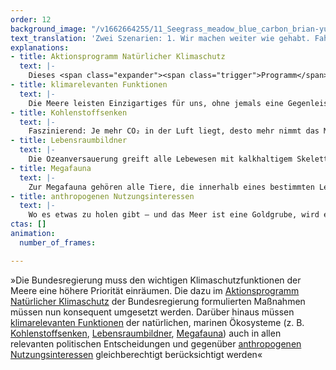 ```yaml
---
order: 12
background_image: "/v1662664255/11_Seegrass_meadow_blue_carbon_brian-yurasits-unsplash_ciwu2j_vokl0v.jpg"
text_translation: 'Zwei Szenarien: 1. Wir machen weiter wie gehabt. Fahren Thunfisch essend mit dem Kreuzfahrtschiff über die Meere. Zu unserer Rechten Ölplattformen. Zur Linken militärische Sperrgebiete. In ein paar Jahren geht uns die Luft zum Atmen aus, unser Zuhause wird überflutet und Trinkwasser wird knapp. 2. Wir sitzen Algenburger essend am Strand, vor uns das mit Seegras bewachsene Watt. Bis zum Horizont ein friedvolles Meer.'
explanations:
- title: Aktionsprogramm Natürlicher Klimaschutz
  text: |-
    Dieses <span class="expander"><span class="trigger">Programm</span><span class="info"> beides essentiell für erfolgreichen Meeresschutz</span></span> des Bundesumweltministeriums soll “Klimaschutz mit Naturschutz verbinden”. Die darin beschriebenen <span class="expander"><span class="trigger">Maßnahmen</span><span class="info"> der Schwerpunkt des Programms liegt auf der Renaturierung von Mooren, aber auch die Meere werden berücksichtigt</span></span> dienen in erster Linie dem Schutz und der Resilienz von Ökosystemen wie den Meeren, die dadurch wieder das tun können, wozu sie da sind: vielen verschiedenen Lebewesen ein Zuhause bieten. Mit dem wunderbaren Nebeneffekt, dass lebendige Ökosysteme jede Menge CO₂ aufnehmen und dauerhaft speichern – wenn die Maßnahmen denn umgesetzt werden. Vier Milliarden Euro wollte die Bundesregierung für das Aktionsprogramm zur Verfügung stellen. Der Großteil fiel jedoch einem gigantischen Loch in der Haushaltskasse zum Opfer.
- title: klimarelevanten Funktionen
  text: |-
    Die Meere leisten Einzigartiges für uns, ohne jemals eine Gegenleistung einzufordern. Co₂ speichern zum Beispiel. Viel mehr als alle Regenwälder zusammen. Und Wärme aus der Atmosphäre aufnehmen. Aber nur bis zu einem gewissen Level. Strapazieren wir die Meere zu stark, können sie ihre wertvollen Leistungen nicht mehr (lange) erbringen, können keinen Kohlenstoff und keine Hitze mehr aufnehmen. Sie kollabieren. irreversibel.
- title: Kohlenstoffsenken
  text: |-
    Faszinierend: Je mehr CO₂ in der Luft liegt, desto mehr nimmt das Meer auf Gleiches gilt für Wärme.. Bedeutet das also, wir könnten so viel CO₂ in die Atmosphäre pumpen, wie wir wollen. Erderwärmung? Kein Problem mehr! Denkst! Denn je wärmer das Meer wird, desto stärker nimmt seine Leistung CO₂ aufzunehmen ab. Eine zu hohe Konzentration an CO₂ in den Ozeanen wiederum führt zu Versauerung, der pH-Wert des Wassers sinkt. Eine Katastrophe für viele Meeresbewohner.
- title: Lebensraumbildner
  text: |-
    Die Ozeanversauerung greift alle Lebewesen mit kalkhaltigem Skelett an, zum Beispiel Korallen. Seegraswiesen leiden unter den klimatischen Veränderungen unseres Planeten. Korallen und Seegraswiesen sind aber das Zuhause unzähliger Meereslebewesen und dienen als Kinderstube für Jungfische. Gibt es diese sogenannten Lebensraumbildner nicht mehr, gibt es bald auch keine Fische mehr. Und verschwinden solche Ökosysteme, funktionieren Prozesse im Meer wie die Aufnahme von Kohlenstoff nicht mehr. Es kann sogar dazu kommen, dass sich der Kohlenstoff-Fluss umdreht, die Ozeane also CO2 in die Atmosphäre emittieren.
- title: Megafauna
  text: |-
    Zur Megafauna gehören alle Tiere, die innerhalb eines bestimmten Lebensraums die körperlich größten, die Giganten sind. Der marinen Megafauna werden zum Beispiel Wale und Haie zugeordnet, aber auch große Meeresvögel und -schildkröten.
- title: anthropogenen Nutzungsinteressen
  text: |-
    Wo es etwas zu holen gibt – und das Meer ist eine Goldgrube, wird es auch jemanden geben, der es sich holen will. Der Raubbau an den Meeren ist der beste Beweis dafür, wie rücksichtslos manche Menschen und Industrien ihre Interessen verfolgen, wenn sich damit gutes Geld verdienen lässt. Umso wichtiger ist es, dass wir die Schäden, die wir den Meeren zugefügt haben, nun durch gutes Management der bestehenden Ressourcen reduzieren bzw. abmildern.
ctas: []
animation:
  number_of_frames: 

---
```

»Die Bundesregierung muss den wichtigen Klimaschutzfunktionen der Meere eine höhere Priorität einräumen. Die dazu im [Aktionsprogramm Natürlicher Klimaschutz](# "Aktionsprogramm Natürlicher Klimaschutz") der Bundesregierung formulierten Maßnahmen müssen nun konsequent umgesetzt werden. Darüber hinaus müssen [klimarelevanten Funktionen](# "klimarelevanten Funktionen") der natürlichen, marinen Ökosysteme (z. B. [Kohlenstoffsenken](# "Kohlenstoffsenken"), [Lebensraumbildner](# "Lebensraumbildner"), [Megafauna](# "Megafauna")) auch in allen relevanten politischen Entscheidungen und gegenüber [anthropogenen Nutzungsinteressen](# "anthropogenen Nutzungsinteressen") gleichberechtigt berücksichtigt werden«